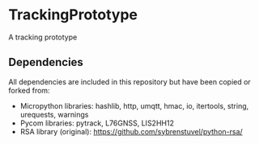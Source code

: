 # TrackingPrototype
A tracking prototype

## Dependencies
All dependencies are included in this repository but have been copied or forked from:
- Micropython libraries: hashlib, http, umqtt, hmac, io, itertools, string, urequests, warnings
- Pycom libraries: pytrack, L76GNSS, LIS2HH12
- RSA library (original): https://github.com/sybrenstuvel/python-rsa/
